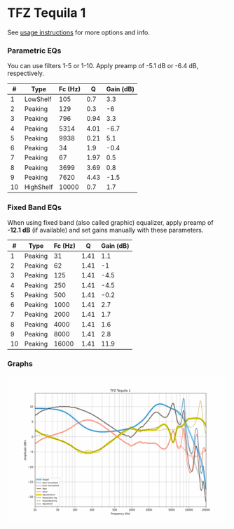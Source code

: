 # TFZ Tequila 1
See [usage instructions](https://github.com/jaakkopasanen/AutoEq#usage) for more options and info.

### Parametric EQs
You can use filters 1-5 or 1-10. Apply preamp of -5.1 dB or -6.4 dB, respectively.

|   # | Type      |   Fc (Hz) |    Q |   Gain (dB) |
|-----|-----------|-----------|------|-------------|
|   1 | LowShelf  |       105 | 0.7  |         3.3 |
|   2 | Peaking   |       129 | 0.3  |        -6   |
|   3 | Peaking   |       796 | 0.94 |         3.3 |
|   4 | Peaking   |      5314 | 4.01 |        -6.7 |
|   5 | Peaking   |      9938 | 0.21 |         5.1 |
|   6 | Peaking   |        34 | 1.9  |        -0.4 |
|   7 | Peaking   |        67 | 1.97 |         0.5 |
|   8 | Peaking   |      3699 | 3.69 |         0.8 |
|   9 | Peaking   |      7620 | 4.43 |        -1.5 |
|  10 | HighShelf |     10000 | 0.7  |         1.7 |

### Fixed Band EQs
When using fixed band (also called graphic) equalizer, apply preamp of **-12.1 dB** (if available) and set gains manually with these parameters.

|   # | Type    |   Fc (Hz) |    Q |   Gain (dB) |
|-----|---------|-----------|------|-------------|
|   1 | Peaking |        31 | 1.41 |         1.1 |
|   2 | Peaking |        62 | 1.41 |        -1   |
|   3 | Peaking |       125 | 1.41 |        -4.5 |
|   4 | Peaking |       250 | 1.41 |        -4.5 |
|   5 | Peaking |       500 | 1.41 |        -0.2 |
|   6 | Peaking |      1000 | 1.41 |         2.7 |
|   7 | Peaking |      2000 | 1.41 |         1.7 |
|   8 | Peaking |      4000 | 1.41 |         1.6 |
|   9 | Peaking |      8000 | 1.41 |         2.8 |
|  10 | Peaking |     16000 | 1.41 |        11.9 |

### Graphs
![](./TFZ%20Tequila%201.png)
